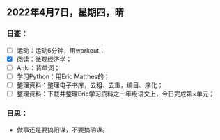 ## 2022年4月7日，星期四，晴
### 日查：
  - [ ] 运动：运动6分钟，用workout；
  - [x] 阅读：微观经济学；
  - [ ] Anki：背单词；
  - [ ] 学习Python：用Eric Matthes的；
  - [ ] 整理资料：整理电子书库，去粗、去重，编目、序化；
  - [ ] 整理资料：下载并整理Eric学习资料之一年级语文上，今日完成第×单元；
### 日思：
  * 做事还是要搞阳谋，不要搞阴谋。